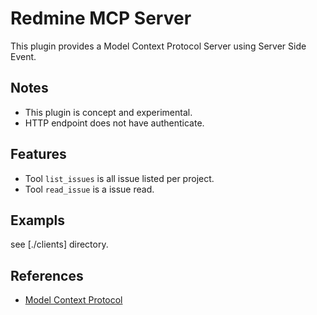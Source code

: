 # Redmine MCP Server

This plugin provides a Model Context Protocol Server using Server Side Event.

## Notes

- This plugin is concept and experimental.
- HTTP endpoint does not have authenticate.

## Features

- Tool `list_issues` is all issue listed per project.
- Tool `read_issue` is a issue read.

## Exampls

see [./clients] directory.

## References

- [Model Context Protocol](https://modelcontextprotocol.io/introduction)
